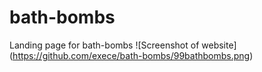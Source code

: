 # bath-bombs
 
 Landing page for bath-bombs
![Screenshot of website] (https://github.com/exece/bath-bombs/99bathbombs.png)